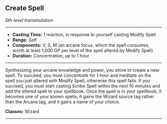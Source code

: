 ﻿## Create Spell
*5th-level transmutation*
___
- **Casting Time:** 1 reaction, in response to yourself casting Modify Spell
- **Range:** Self
- **Components:** V, S, M (an arcane focus, which the spell consumes, worth at least 1,000 GP per level of the spell altered by Modify Spell)
- **Duration:** Concentration, up to 1 hour

---
Synthesizing your arcane knowledge and power, you strive to create a new spell. To succeed, you must concentrate for 1 hour and meditate on the spell you just altered with Modify Spell, otherwise this spell fails. If you succeed, you must start casting Scribe Spell within the next 10 minutes and add the altered spell to your spellbook. Once the spell is in your spellbook, it becomes one of your known spells, it gains the Wizard source tag rather than the Arcane tag, and it gains a name of your choice.

**Classes:** Wizard


---
